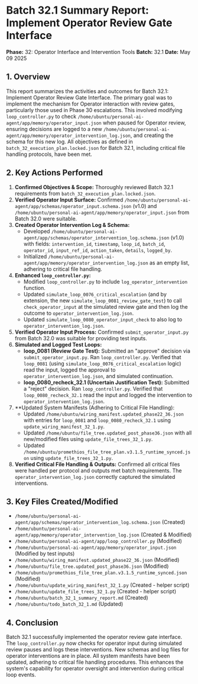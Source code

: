 # Batch 32.1 Summary Report: Implement Operator Review Gate Interface

**Phase:** 32: Operator Interface and Intervention Tools
**Batch:** 32.1
**Date:** May 09 2025

## 1. Overview

This report summarizes the activities and outcomes for Batch 32.1: Implement Operator Review Gate Interface. The primary goal was to implement the mechanism for Operator interaction with review gates, particularly those used in Phase 30 escalations. This involved modifying `loop_controller.py` to check `/home/ubuntu/personal-ai-agent/app/memory/operator_input.json` when paused for Operator review, ensuring decisions are logged to a new `/home/ubuntu/personal-ai-agent/app/memory/operator_intervention_log.json`, and creating the schema for this new log. All objectives as defined in `batch_32_execution_plan.locked.json` for Batch 32.1, including critical file handling protocols, have been met.

## 2. Key Actions Performed

1.  **Confirmed Objectives & Scope:** Thoroughly reviewed Batch 32.1 requirements from `batch_32_execution_plan.locked.json`.
2.  **Verified Operator Input Surface:** Confirmed `/home/ubuntu/personal-ai-agent/app/schemas/operator_input.schema.json` (v1.0) and `/home/ubuntu/personal-ai-agent/app/memory/operator_input.json` from Batch 32.0 were suitable.
3.  **Created Operator Intervention Log & Schema:**
    *   Developed `/home/ubuntu/personal-ai-agent/app/schemas/operator_intervention_log.schema.json` (v1.0) with fields: `intervention_id`, `timestamp`, `loop_id`, `batch_id`, `operator_id`, `input_ref_id`, `action_taken`, `details`, `logged_by`.
    *   Initialized `/home/ubuntu/personal-ai-agent/app/memory/operator_intervention_log.json` as an empty list, adhering to critical file handling.
4.  **Enhanced `loop_controller.py`:**
    *   Modified `loop_controller.py` to include `log_operator_intervention` function.
    *   Updated `simulate_loop_0076_critical_escalation` (and by extension, the new `simulate_loop_0081_review_gate_test`) to call `check_operator_input` at the simulated review gate and then log the outcome to `operator_intervention_log.json`.
    *   Updated `simulate_loop_0080_operator_input_check` to also log to `operator_intervention_log.json`.
5.  **Verified Operator Input Process:** Confirmed `submit_operator_input.py` from Batch 32.0 was suitable for providing test inputs.
6.  **Simulated and Logged Test Loops:**
    *   **loop_0081 (Review Gate Test):** Submitted an "approve" decision via `submit_operator_input.py`. Ran `loop_controller.py`. Verified that `loop_0081` (using `simulate_loop_0076_critical_escalation` logic) read the input, logged the approval to `operator_intervention_log.json`, and simulated continuation.
    *   **loop_0080_recheck_32.1 (Uncertain Justification Test):** Submitted a "reject" decision. Ran `loop_controller.py`. Verified that `loop_0080_recheck_32.1` read the input and logged the intervention to `operator_intervention_log.json`.
7.  **Updated System Manifests (Adhering to Critical File Handling):
    *   Updated `/home/ubuntu/wiring_manifest.updated_phase22_36.json` with entries for `loop_0081` and `loop_0080_recheck_32.1` using `update_wiring_manifest_32_1.py`.
    *   Updated `/home/ubuntu/file_tree.updated_post_phase36.json` with all new/modified files using `update_file_trees_32_1.py`.
    *   Updated `/home/ubuntu/promethios_file_tree_plan.v3.1.5_runtime_synced.json` using `update_file_trees_32_1.py`.
8.  **Verified Critical File Handling & Outputs:** Confirmed all critical files were handled per protocol and outputs met batch requirements. The `operator_intervention_log.json` correctly captured the simulated interventions.

## 3. Key Files Created/Modified

*   `/home/ubuntu/personal-ai-agent/app/schemas/operator_intervention_log.schema.json` (Created)
*   `/home/ubuntu/personal-ai-agent/app/memory/operator_intervention_log.json` (Created & Modified)
*   `/home/ubuntu/personal-ai-agent/app/loop_controller.py` (Modified)
*   `/home/ubuntu/personal-ai-agent/app/memory/operator_input.json` (Modified by test inputs)
*   `/home/ubuntu/wiring_manifest.updated_phase22_36.json` (Modified)
*   `/home/ubuntu/file_tree.updated_post_phase36.json` (Modified)
*   `/home/ubuntu/promethios_file_tree_plan.v3.1.5_runtime_synced.json` (Modified)
*   `/home/ubuntu/update_wiring_manifest_32_1.py` (Created - helper script)
*   `/home/ubuntu/update_file_trees_32_1.py` (Created - helper script)
*   `/home/ubuntu/batch_32_1_summary_report.md` (Created)
*   `/home/ubuntu/todo_batch_32_1.md` (Updated)

## 4. Conclusion

Batch 32.1 successfully implemented the operator review gate interface. The `loop_controller.py` now checks for operator input during simulated review pauses and logs these interventions. New schemas and log files for operator interventions are in place. All system manifests have been updated, adhering to critical file handling procedures. This enhances the system's capability for operator oversight and intervention during critical loop events.

